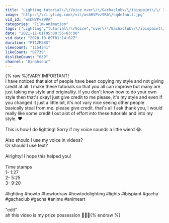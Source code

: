 ```yaml
---
title: "Lighting tutorial\/\/Voice over\/\/Gachaclub\/\/ibispaint\/\/ 3 different ways!"
image: "https:\/\/i.ytimg.com\/vi\/wsbHVPvz9RA\/hqdefault.jpg"
vid_id: "wsbHVPvz9RA"
categories: "Film-Animation"
tags: ["Lighting","tutorial\/\/Voice","over\/\/Gachaclub\/\/ibispaint\/\/"]
date: "2021-11-01T05:00:55+03:00"
vid_date: "2020-10-09T01:14:02Z"
duration: "PT12M38S"
viewcount: "1154341"
likeCount: "97739"
dislikeCount: "639"
channel: "Dinahsour"
---
```

{% raw %}!VARY IMPORTANT!<br />I have noticed that alot of people have been copying my style and not giving credit at all. I make these tutorials so that you all can improve but many are just taking my style and originality. if you don't know how to do your own style then that's okay! just give credit to me please, it's my style and even if you changed it just a little bit, it's not vary nice seeing other people basically steal from me. please give credit. that's all I ask thank you, I would really like some credit I out alot of effort into these tutorials and into my style. ♥️<br /><br />This is how I do lighting! Sorry if my voice sounds a little wierd 😂.<br /><br />Also should I use my voice in videos?<br />Or should I use text?<br /><br />Alrighty! I hope this helped you!<br /><br />Time stamps<br />1- 1:27<br />2- 5:25<br />3- 9:20<br /><br />#lighting #howto #howtodraw #howtodolighting #lights #ibispiant #gacha #gachaclub #gacha #anime #animeart<br /><br />&quot;edit&quot;<br />ah this video is my prize possession 🙂🎅🤚{% endraw %}
